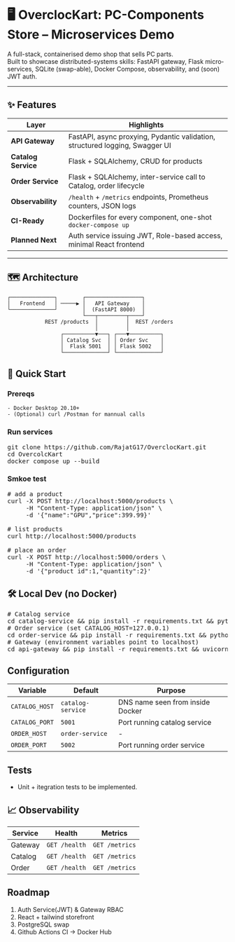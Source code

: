 # 🖥️  OverclocKart: PC-Components Store – Microservices Demo

A full-stack, containerised demo shop that sells PC parts.  
Built to showcase distributed-systems skills: FastAPI gateway, Flask micro­services, SQLite (swap-able), Docker Compose, observability, and (soon) JWT auth.

---

## ✨  Features

| Layer | Highlights |
|-------|------------|
| **API Gateway** | FastAPI, async proxying, Pydantic validation, structured logging, Swagger UI |
| **Catalog Service** | Flask + SQLAlchemy, CRUD for products |
| **Order Service** | Flask + SQLAlchemy, inter-service call to Catalog, order lifecycle |
| **Observability** | `/health` + `/metrics` endpoints, Prometheus counters, JSON logs |
| **CI-Ready** | Dockerfiles for every component, one-shot `docker-compose up` |
| **Planned Next** | Auth service issuing JWT, Role-based access, minimal React frontend |

---

## 🗺️  Architecture

```text
┌──────────────┐        ┌──────────────────┐
│   Frontend   │ ─────▶ │   API Gateway    │
└──────────────┘        │  (FastAPI 8000)  │
                        └───┬─────────┬────┘
            REST /products  │         │  REST /orders
                            │         │
                 ┌──────────▼───┐ ┌───▼──────────┐
                 │ Catalog Svc  │ │ Order Svc    │
                 │  Flask 5001  │ │ Flask 5002   │
                 └──────────────┘ └──────────────┘
```

## 🚀 Quick Start

### Prereqs
    - Docker Desktop 20.10+
    - (Optional) curl /Postman for mannual calls

### Run services
<pre>
git clone https://github.com/RajatG17/OverclocKart.git
cd OvercolcKart
docker compose up --build
</pre>

### Smkoe test
<pre>
# add a product
curl -X POST http://localhost:5000/products \
     -H "Content-Type: application/json" \
     -d '{"name":"GPU","price":399.99}'

# list products
curl http://localhost:5000/products

# place an order
curl -X POST http://localhost:5000/orders \
     -H "Content-Type: application/json" \
     -d '{"product_id":1,"quantity":2}'
</pre>

## 🛠️ Local Dev (no Docker)
<pre>
# Catalog service
cd catalog-service && pip install -r requirements.txt && python app.py
# Order service (set CATALOG_HOST=127.0.0.1)
cd order-service && pip install -r requirements.txt && python app.py
# Gateway (environment variables point to localhost)
cd api-gateway && pip install -r requirements.txt && uvicorn main:app --reload
</pre>

## Configuration

| Variable | Default | Purpose |
|----------|---------|---------|
| `CATALOG_HOST` | `catalog-service` | DNS name seen from inside Docker |
| `CATALOG_PORT` | `5001` | Port running catalog service |
| `ORDER_HOST` | `order-service` | - |
| `ORDER_PORT` | `5002` | Port running order service |

## Tests
- Unit + itegration tests to be implemented.

## 📈 Observability

| Service | Health | Metrics |
|---------|--------|---------|
| Gateway | `GET /health` | `GET /metrics` |
| Catalog | `GET /health` | `GET /metrics` |
| Order | `GET /health` | `GET /metrics` |

## Roadmap
1. Auth Service(JWT) & Gateway RBAC
2. React + tailwind storefront
3. PostgreSQL swap
4. Github Actions CI -> Docker Hub

